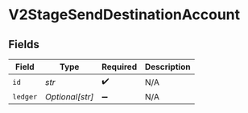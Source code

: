 # V2StageSendDestinationAccount


## Fields

| Field              | Type               | Required           | Description        |
| ------------------ | ------------------ | ------------------ | ------------------ |
| `id`               | *str*              | :heavy_check_mark: | N/A                |
| `ledger`           | *Optional[str]*    | :heavy_minus_sign: | N/A                |